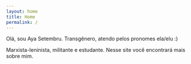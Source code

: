 ```yaml
---
layout: home
title: Home
permalink: /
---
```


Olá, sou Aya Setembru. Transgênero, atendo pelos pronomes ela/elu :)

Marxista-leninista, militante e estudante. Nesse site você encontrará mais sobre mim.